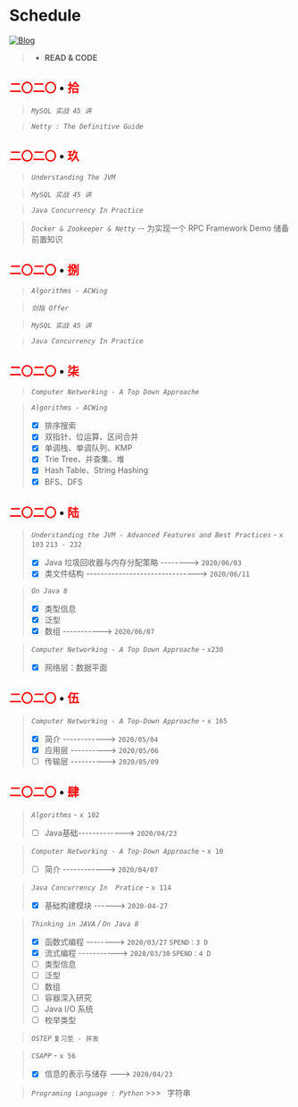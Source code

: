 # Schedule
[![Blog](https://img.shields.io/badge/Blog-Hello%3F-brightgreen)](https://blog.buckbit.top/s/assignment)
<!--

<p align='center'>
  <a herf="https://blog.buckbit.top/s/assignment" alt="Blog">
    <img src="https://img.shields.io/badge/Blog-Hello%3F-brightgreen" alt="Blog"/>
  </a>
</p>
-->


> - **READ & CODE**
>
<h2>
 <span style="color:red">二〇二〇</span> • 
 <span style="color:red"> 拾 </span>
</h2>

> *`MySQL 实战 45 讲`*

> *`Netty : The Definitive Guide`*

<h2>
 <span style="color:red">二〇二〇</span> • 
 <span style="color:red"> 玖 </span>
</h2>

> *`Understanding The JVM`*

> *`MySQL 实战 45 讲`*

> *`Java Concurrency In Practice`*

> *`Docker & Zookeeper & Netty`* -- 为实现一个 RPC Framework Demo 储备前置知识

<h2>
 <span style="color:red">二〇二〇</span> • 
 <span style="color:red"> 捌 </span>
</h2>

> *`Algorithms - ACWing`*

> *`剑指 Offer`*

> *`MySQL 实战 45 讲`*

> *`Java Concurrency In Practice`*

<h2>
 <span style="color:red">二〇二〇</span> • 
 <span style="color:red"> 柒 </span>
</h2>

> *`Computer Networking - A Top Down Approache`* 

> *`Algorithms - ACWing`*
>
> - [x] 排序搜索
> - [x] 双指针、位运算、区间合并
> - [x] 单调栈、单调队列、KMP
> - [x] Trie Tree、并查集、堆
> - [x] Hash Table、String Hashing
> - [x] BFS、DFS

<h2>
      <span style="color:red">二〇二〇</span> • 
 <span style="color:red"> 陆 </span>
</h2>

> *`Understanding the JVM - Advanced Features and Best Practices`* - `x 103` `213 - 232`
> - [x] Java 垃圾回收器与内存分配策略 --------> `2020/06/03`
> - [x] 类文件结构 -------------------------------> `2020/06/11`

> *`On Java 8`*
> - [x] 类型信息
> - [x] 泛型
> - [x] 数组 -----------> `2020/06/07`

> *`Computer Networking - A Top Down Approache`* - `x230`
>
> - [x] 网络层：数据平面

<h2>
      <span style="color:red">二〇二〇</span> • 
 <span style="color:red"> 伍 </span>
</h2>

>*`Computer Networking - A Top-Down Approache`* - `x 165`
> 
>- [x] 简介 ------------> `2020/05/04`
> - [x] 应用层 ----------> `2020/05/06`
> - [ ] 传输层 ----------> `2020/05/09`

 <h2>
  <span style="color:red">二〇二〇</span> • 
  <span style="color:red"> 肆 </span>
 </h2>


 >*`Algorithms`* - `x 102`
 >
 >- [ ] Java基础-------------> `2020/04/23` 

 > *`Computer Networking - A Top-Down Approache`* - `x 10`
 >
 > - [ ] 简介 ------------> `2020/04/07` 

 > *`Java Concurrency In  Pratice`* - `x 114`
 >
 > - [x] 基础构建模块 ------> `2020-04-27` 

 > *`Thinking in JAVA` / `On Java 8`*
 > - [x] 函数式编程 --------> `2020/03/27` `SPEND：3 D`
 > - [x] 流式编程 -----------> `2020/03/30` `SPEND：4 D`
 > - [ ] 类型信息
 > - [ ] 泛型
 > - [ ] 数组
 > - [ ] 容器深入研究
 > - [ ] Java I/O 系统
 > - [ ] 枚举类型

 > *`OSTEP`* `复习至 - 并发`

 >  *`CSAPP`* - `x 56`
 >
 >  - [x] 信息的表示与储存 ---> `2020/04/23` 

 > *`Programing Language : Python`*
 > \>>> &ensp;字符串

